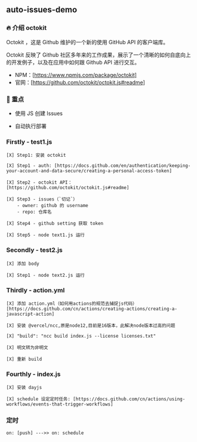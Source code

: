 ## auto-issues-demo

### 🔥 介绍 octokit

Octokit ，这是 Github 维护的一个新的使用 GitHub API 的客户端库。

Octokit 反映了 Github 社区多年来的工作成果，展示了一个清晰的如何自底向上的开发例子，以及在应用中如何跟 Github API 进行交互。

- NPM：[https://www.npmjs.com/package/octokit]
- 官网：[https://github.com/octokit/octokit.js#readme]

### 🏁 重点

- 使用 JS 创建 Issues

- 自动执行部署

### Firstly - test1.js

    [X] Step1: 安装 octokit

    [X] Step1 - auth: [https://docs.github.com/en/authentication/keeping-your-account-and-data-secure/creating-a-personal-access-token]

    [X] Step2 - octokit API：[https://github.com/octokit/octokit.js#readme]

    [X] Step3 - issues（`切记`）
        - owner: github 的 username
        - repo: 仓库名

    [X] Step4 - github setting 获取 token

    [X] Step5 - node text1.js 运行

### Secondly - test2.js

    [X] 添加 body

    [X] Step1 - node text2.js 运行

### Thirdly - action.yml

    [X] 添加 action.yml（如何用actions的规范去捕捉js代码）[https://docs.github.com/cn/actions/creating-actions/creating-a-javascript-action]

    [X] 安装 @vercel/ncc,原是node12,目前是16版本，此解决node版本过高的问题

    [X] "build": "ncc build index.js --license licenses.txt"

    [X] 明文转为非明文

    [X] 重新 build

### Fourthly - index.js

    [X] 安装 dayjs

    [X] schedule 设定定时任务: [https://docs.github.com/cn/actions/using-workflows/events-that-trigger-workflows]


### 定时

    on: [push] --->> on: schedule
